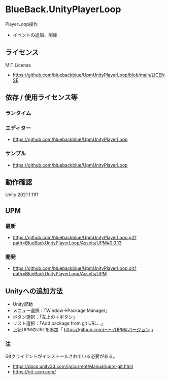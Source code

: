 # BlueBack.UnityPlayerLoop
PlayerLoop操作
* イベントの追加、削除

## ライセンス
MIT License
* https://github.com/bluebackblue/UpmUnityPlayerLoop/blob/main/LICENSE

## 依存 / 使用ライセンス等
### ランタイム
### エディター
* https://github.com/bluebackblue/UpmUnityPlayerLoop
### サンプル
* https://github.com/bluebackblue/UpmUnityPlayerLoop

## 動作確認
Unity 2021.1.11f1

## UPM
### 最新
* https://github.com/bluebackblue/UpmUnityPlayerLoop.git?path=BlueBackUnityPlayerLoop/Assets/UPM#0.0.13
### 開発
* https://github.com/bluebackblue/UpmUnityPlayerLoop.git?path=BlueBackUnityPlayerLoop/Assets/UPM

## Unityへの追加方法
* Unity起動
* メニュー選択：「Window->Package Manager」
* ボタン選択：「左上の＋ボタン」
* リスト選択：「Add package from git URL...」
* 上記UPMのURLを追加「 https://github.com/～～/UPM#バージョン 」
### 注
Gitクライアントがインストールされている必要がある。
* https://docs.unity3d.com/ja/current/Manual/upm-git.html
* https://git-scm.com/



